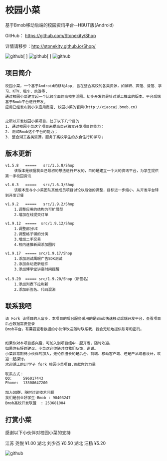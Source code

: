 校园小菜
========

基于Bmob移动后端的校园资讯平台--HBUT版(Android)

GitHub： https://github.com/Stonekity/Shop


详情请移步：http://stonekity.github.io/Shop/


![github](https://github.com/Stonekity/Shop/blob/master/screen/show_1.png)[    ]
![github](https://github.com/Stonekity/Shop/blob/master/screen/Show_2.png)[    ]
![github](https://github.com/Stonekity/Shop/blob/master/screen/show_3.png)



项目简介
-------
    
    
    校园小菜，一个基于Android的移动App, 旨在整合高校的各类资源，如兼职、宾馆、餐馆、学习、KTV、租车、旅游等,
    通过校园小菜建立起一个比较全面的高校生活圈。初步开发的是针对湖工推出的版本。平台后端基于Bmob平台进行开发,
    应用已经发布到小米应用商店, 校园小菜的官网(http://xiaocai.bmob.cn)
    
   
    之所以开发校园小菜项目，处于以下几个目的
    1. 通过校园小菜这个项目来提高自己独立开发项目的能力；
    2. 测试Bmob这个平台的能力；
    3. 整合湖工各类资源，服务于高校学生的衣食住行和学习；
    


版本更新
--------
    
    
    
    v1.5.8   =====   src/1.5.8/Shop
        该版本是根据我自己最初的想法进行开发的，目的是建立一个大的资讯平台，为学生提供第一手校园资讯
    
    v1.6.3   =====   src/1.6.3/Shop
        该版本是与小小菜团队其他成员项目讨论以后做的调整，目标进一步缩小，从开发平台转到开发订餐
        
    v1.9.2   =====   src/1.9.2/Shop
        1.调整应用的结构为可扩展型
        2.增加在线提交订单
        
    v1.9.12  =====  src/1.9.12/Shop
        1.调整部分UI
        2.调整格子铺的分类
        3.增加二手交易
        4.校内速推新闻添加图片
        
    v1.9.17  ===== src/1.9.17/Shop
        1.添加测试鹰眼广告SDK测试
        2.添加自动更新组件
        3.添加博学堂讲座时间提醒
        
    v1.9.20  ===== src/1.9.20/Shop（新签名）
        1.添加列表下拉刷新
        2.添加新签名、代码混淆




联系我吧
--------

    
    请 Fork 该项目的人留步，本项目的后台服务采用的是Bmob快速移动后端开发平台，查看项目后台数据需要登录
    Bmob平台。有需要查看数据的小伙伴欢迎随时联系我，我会无私地提供账号和密码。
    
    
    如果你对本项目感兴趣，可加入到项目组中一起开发，随时欢迎。
    如果你有好的建议，小菜欢迎你随时向我们反馈，谢谢。
    小菜非常期待小伙伴的加入，无论你擅长的是后台、前端、移动客户端、还是产品或者设计，欢迎一起探讨。
    欢迎湖工的IT学子 fork 校园小菜项目,贡献你的力量
    
    联系方式：
    QQ:     596017443
    Phone:  13308647200
    
    加入QQ群，随时讨论技术问题
    我们是创业好学生-Bmob : 98403247
    Bmob高校开发联盟  : 253681004
        
   
    
    
打赏小菜
--------

感谢以下小伙伴对校园小菜的支持

江苏  尧悦      ¥1.00
湖北  刘少杰    ¥0.50
湖北  汪杨      ¥5.20

![github](https://github.com/Stonekity/Shop/blob/master/screen/pay.jpg)
    
         
        
